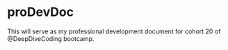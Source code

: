 # proDevDoc
This will serve as my professional development document for cohort 20 of @DeepDiveCoding bootcamp.
